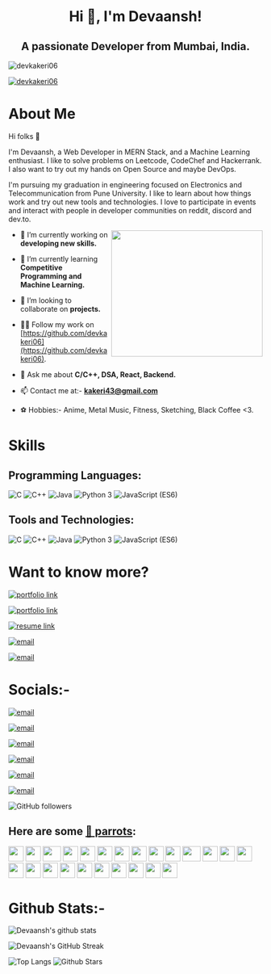 <h1 align="center">Hi 👋, I'm Devaansh!</h1>
<h2 align="center">A passionate Developer from Mumbai, India.</h2>

<p align="left"> <img src="https://komarev.com/ghpvc/?username=devkakeri06&label=Profile%20views&color=0e75b6&style=flat" alt="devkakeri06" /> </p>

<p align="left"> <a href="https://github.com/ryo-ma/github-profile-trophy"><img src="https://github-profile-trophy.vercel.app/?username=devkakeri06" alt="devkakeri06" /></a> </p>

# About Me

Hi folks :wave:

I'm Devaansh, a Web Developer in MERN Stack, and a Machine Learning enthusiast. I like to solve problems on Leetcode, CodeChef and Hackerrank. I also want to try out my hands on Open Source and maybe DevOps.

I'm pursuing my graduation in engineering focused on Electronics and Telecommunication from Pune University. I like to learn about how things work and try out new tools and technologies. I love to participate in events and interact with people in developer communities on reddit, discord and dev.to.



<img align="right" src="https://github.com/devkakeri06/devkakeri06/blob/main/24dbd0bc48de0490557024cf7f92a736.gif" width="300" height="250" />
<p align="left">
   
   - 🔭 I’m currently working on **developing new skills.**

   - 🌱 I’m currently learning **Competitive Programming and Machine Learning.**

   - 👯 I’m looking to collaborate on **projects.**

   - 👨‍💻 Follow my work on [https://github.com/devkakeri06](https://github.com/devkakeri06).     

   - 💬 Ask me about **C/C++, DSA, React, Backend.**

   - 📫 Contact me at:- **kakeri43@gmail.com**
   
   - ⚽ Hobbies:- Anime, Metal Music, Fitness, Sketching, Black Coffee <3.

</p>
     
# Skills

## Programming Languages:

<img src="https://img.shields.io/badge/C-lightgrey" alt="C" /> <img src="https://img.shields.io/badge/C++-ff69b4" alt="C++" /> <img src="https://img.shields.io/badge/Java-important" alt="Java" /> <img src="https://img.shields.io/badge/Python 3-informational" alt="Python 3" /> <img src="https://img.shields.io/badge/JavaScript (ES6)-brightgreen" alt="JavaScript (ES6)" />

## Tools and Technologies:

<img src="https://img.shields.io/badge/MongoDB Atlas-lightgrey" alt="C" /> <img src="https://img.shields.io/badge/ReactJS-ff69b4" alt="C++" /> <img src="https://img.shields.io/badge/Express-important" alt="Java" /> <img src="https://img.shields.io/badge/NodeJS-informational" alt="Python 3" /> <img src="https://img.shields.io/badge/Tailwind-brightgreen" alt="JavaScript (ES6)" />

# Want to know more?

[<img alt="portfolio link" src="https://img.shields.io/badge/My%20Portfolio-devkakeri06-brightgreen" />](https://devkakeri06.netlify.app/)

[<img alt="portfolio link" src="https://img.shields.io/badge/LeetCode-devkakeri06-red" />](https://leetcode.com/devkakeri06/)

[<img alt="resume link" src="https://img.shields.io/badge/CodeChef-devv_06-blue" />](https://leetcode.com/devkakeri06/f.com/users/devv_06)

[<img alt="email" src="https://img.shields.io/badge/CodeForces-devkakeri06-orange" />](https://codeforces.com/profile/devkakeri06)

[<img alt="email" src="https://img.shields.io/badge/HackerRank-devaansh6-blueviolet" />](https://www.hackerrank.com/devaansh6)

# Socials:-

[<img alt="email" src="https://img.shields.io/badge/Instagram-i dont post lol-ff69b4" />](https://www.instagram.com/devkakeri06/)

[<img alt="email" src="https://img.shields.io/badge/Linkedin-Connect with me!-informational" />](https://www.linkedin.com/in/devkakeri06/)

[<img alt="email" src="https://img.shields.io/badge/Twitter-dead-9cf" />](https://twitter.com/devkakeri06)

[<img alt="email" src="https://img.shields.io/badge/Dev.to-devkakeri06-yellow" />](https://dev.to/devkakeri06)

[<img alt="email" src="https://img.shields.io/badge/Discord-dxvv.exe%230740-blueviolet" />]()

[<img alt="email" src="https://img.shields.io/badge/Email%20me-kakeri43@gmail.com-red" />](mailto:kakeri43@gmail.me)

<img alt="GitHub followers" src="https://img.shields.io/github/followers/devkakeri06?label=Follow%20Me&style=social" />

## Here are some [🦜 parrots](https://cultofthepartyparrot.com):

<div>
    <img src="https://cultofthepartyparrot.com/parrots/hd/githubparrot.gif" width="30" height="30"/>
    <img src="https://cultofthepartyparrot.com/flags/hd/indiaparrot.gif" width="30" height="30"/>
    <img src="https://cultofthepartyparrot.com/parrots/asyncparrot.gif" width="36" height="30"/>
    <img src="https://cultofthepartyparrot.com/parrots/exceptionallyfastparrot.gif" width="30" height="30"/>
    <img src="https://cultofthepartyparrot.com/parrots/hd/60fpsparrot.gif" width="30" height="30"/>
    <img src="https://cultofthepartyparrot.com/parrots/hd/jumpingparrot.gif" width="30" height="30"/>
    <img src="https://cultofthepartyparrot.com/parrots/hd/opensourceparrot.gif" width="30" height="30"/>
    <img src="https://cultofthepartyparrot.com/parrots/hd/dealwithitnowparrot.gif" width="30" height="30"/>
    <img src="https://cultofthepartyparrot.com/parrots/hd/hypnoparrotlight.gif" width="30" height="30"/>
    <img src="https://cultofthepartyparrot.com/parrots/databaseparrot.gif" width="30" height="30"/>
    <img src="https://cultofthepartyparrot.com/parrots/fixparrot.gif" width="36" height="30"/>
    <img src="https://cultofthepartyparrot.com/parrots/hd/laptop_parrot.gif" width="30" height="30"/>
    <img src="https://cultofthepartyparrot.com/parrots/hd/spinningparrot.gif" width="30" height="30"/>
    <img src="https://cultofthepartyparrot.com/parrots/hd/levitationparrot.gif" width="30" height="30"/>
    <img src="https://cultofthepartyparrot.com/parrots/hd/meldparrot.gif" width="30" height="30"/>
    <img src="https://cultofthepartyparrot.com/parrots/slomoparrot.gif" width="30" height="30"/>
    <img src="https://cultofthepartyparrot.com/parrots/hd/moonwalkingparrot.gif" width="30" height="30"/>
    <img src="https://cultofthepartyparrot.com/parrots/hd/stableparrot.gif" width="30" height="30"/>
    <img src="https://cultofthepartyparrot.com/parrots/hd/scienceparrot.gif" width="30" height="30"/>
    <img src="https://cultofthepartyparrot.com/parrots/hd/pirateparrot.gif" width="30" height="30"/>
    <img src="https://cultofthepartyparrot.com/parrots/hd/footballparrot.gif" width="30" height="30"/>
    <img src="https://cultofthepartyparrot.com/parrots/hd/illuminatiparrot.gif" width="30" height="30"/>
    <img src="https://cultofthepartyparrot.com/parrots/hd/hypnoparrotdark.gif" width="30" height="30"/>
    <img src="https://cultofthepartyparrot.com/parrots/hd/mustacheparrot.gif" width="30" height="30"/>
</div>

# Github Stats:-

![Devaansh's github stats](https://github-readme-stats.vercel.app/api?username=devkakeri06&show_icons=true&theme=tokyonight)

![Devaansh's GitHub Streak](https://github-readme-streak-stats.herokuapp.com/?user=devkakeri06&theme=tokyonight) 

![Top Langs](https://github-readme-stats.vercel.app/api/top-langs/?username=devkakeri06&theme=tokyonight)  ![Github Stars](https://github-readme-stats.vercel.app/api?username=devkakeri06&show_icons=true&locale=en&count_private=true&hide_rank=true&custom_title=My%20GitHub%20Stats&disable_animations=true&theme=tokyonight) 
